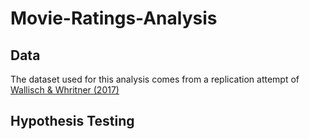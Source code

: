 # Movie-Ratings-Analysis

## Data

The dataset used for this analysis comes from a replication attempt of [Wallisch & Whritner (2017)](https://www.berghahnjournals.com/view/journals/projections/11/1/proj110107.xml?pdfVersion=true)

## Hypothesis Testing


